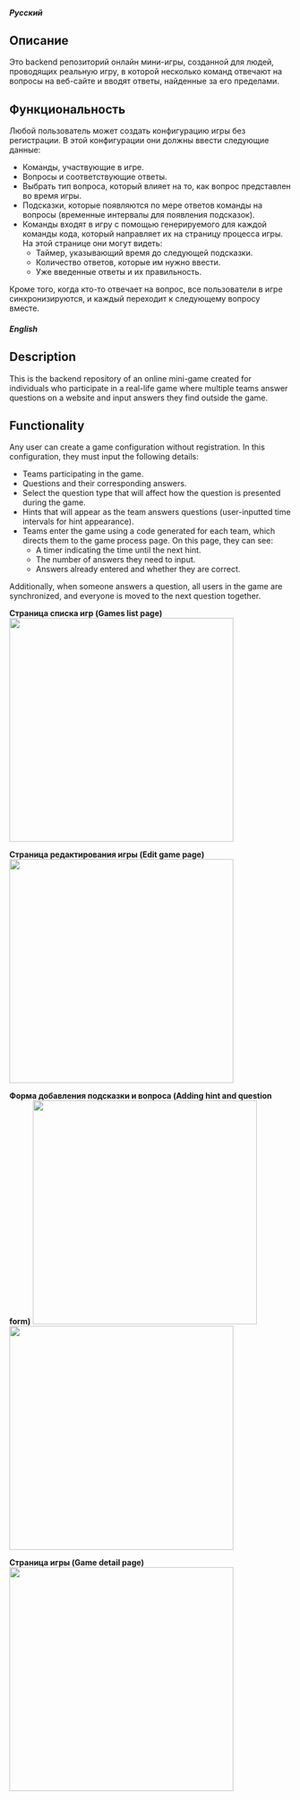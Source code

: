 ##### Русский
## Описание
Это backend репозиторий онлайн мини-игры, созданной для людей, проводящих реальную игру, в которой несколько команд отвечают на вопросы на веб-сайте и вводят ответы, найденные за его пределами.

## Функциональность
Любой пользователь может создать конфигурацию игры без регистрации. В этой конфигурации они должны ввести следующие данные:
- Команды, участвующие в игре.
- Вопросы и соответствующие ответы.
- Выбрать тип вопроса, который влияет на то, как вопрос представлен во время игры.
- Подсказки, которые появляются по мере ответов команды на вопросы (временные интервалы для появления подсказок).
- Команды входят в игру с помощью генерируемого для каждой команды кода, который направляет их на страницу процесса игры. На этой странице они могут видеть:
  - Таймер, указывающий время до следующей подсказки.
  - Количество ответов, которые им нужно ввести.
  - Уже введенные ответы и их правильность.

Кроме того, когда кто-то отвечает на вопрос, все пользователи в игре синхронизируются, и каждый переходит к следующему вопросу вместе.

##### English
## Description
This is the backend repository of an online mini-game created for individuals who participate in a real-life game where multiple teams answer questions on a website and input answers they find outside the game.

## Functionality
Any user can create a game configuration without registration. In this configuration, they must input the following details:
- Teams participating in the game.
- Questions and their corresponding answers.
- Select the question type that will affect how the question is presented during the game.
- Hints that will appear as the team answers questions (user-inputted time intervals for hint appearance).
- Teams enter the game using a code generated for each team, which directs them to the game process page. On this page, they can see:
  - A timer indicating the time until the next hint.
  - The number of answers they need to input.
  - Answers already entered and whether they are correct.

Additionally, when someone answers a question, all users in the game are synchronized, and everyone is moved to the next question together.


**Страница списка игр (Games list page)**
<img src="https://github.com/grimma2/quiz-back-prod/assets/80467627/1c43e873-d71e-46e0-98cd-1d0008c015ee" width="400px" />

**Страница редактирования игры (Edit game page)**
<img src="https://github.com/grimma2/quiz-back-prod/assets/80467627/d00eab14-7b99-428e-ac9d-6c66e6396108" width="400px" />

**Форма добавления подсказки и вопроса (Adding hint and question form)**
<img src="https://github.com/grimma2/quiz-back-prod/assets/80467627/7af6d7cc-db93-4047-a22d-1b01db95c4e5" width="400px" />
<img src="https://github.com/grimma2/quiz-back-prod/assets/80467627/ae31c481-0743-4e15-8e16-2292ed1616a0" width="400px" />

**Страница игры (Game detail page)**
<img src="https://github.com/grimma2/quiz-back-prod/assets/80467627/62e3367c-1570-4a02-9a44-82a028794ab6" width="400px" />






